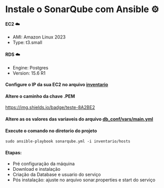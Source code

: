 # Instale o SonarQube com Ansible ⚙️

#### EC2 ☁️
- AMI: Amazon Linux 2023
- Type: t3.small

#### RDS ☁️
- Engine: Postgres
- Version: 15.6 R1

#### Configure o IP da sua EC2 no arquivo [inventario](https://github.com/Bruna0092/sonarqube-ansible-playbook/blob/main/inventario/hosts)
#### Altere o caminho da chave .PEM
https://img.shields.io/badge/teste-8A2BE2

#### Altere as os valores das variaveis do arquivo [db_conf/vars/main.yml](https://github.com/Bruna0092/sonarqube-ansible-playbook/blob/main/roles/db_conf/vars/main.yml)

#### Execute o comando no diretorio do projeto

```
sudo ansible-playbook sonarqube.yml -i inventario/hosts
```

#### Etapas:
- Pré configuração da máquina
- Download e instalação
- Criação da Database e usuario do serviço
- Pós instalação: ajuste no arquivo sonar.properties e start do serviço
